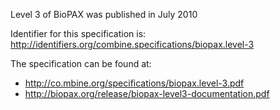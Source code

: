<p>Level 3 of BioPAX was published in July 2010 </p>
    
<p>Identifier for this specification is: <a href="http://identifiers.org/combine.specifications/biopax.level-3" class="external free" rel="nofollow">http://identifiers.org/combine.specifications/biopax.level-3</a> </p>
    
<p>The specification can be found at: </p> <ul><li> <a href="http://co.mbine.org/specifications/biopax.level-3.pdf" class="external free" rel="nofollow">http://co.mbine.org/specifications/biopax.level-3.pdf</a> </li><li> <a href="http://biopax.org/release/biopax-level3-documentation.pdf" class="external free" rel="nofollow">http://biopax.org/release/biopax-level3-documentation.pdf</a> </li></ul> 
